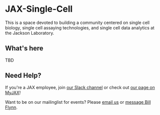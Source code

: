 # JAX-Single-Cell

This is a space devoted to building a community centered on single cell biology,
single cell assaying technologies, and single cell data analytics at the Jackson
Laboratory.

## What's here

TBD

## Need Help?

If you're a JAX employee, join [our Slack channel][slack-channel] or check out
[our page on MyJAX][myjax-page]!

Want to be on our mailinglist for events?  Please [email us][mailinglist-email]
or [message Bill Flynn][bill-slack].


[slack-channel]: https://thejacksonlaboratory.slack.com/messages/CHMKK53HR
[myjax-page]: https://jacksonlaboratory.sharepoint.com/sites/ComputationalCommunity
[mailinglist-email]: mailto:bill.flynn@jax.org
[bill-slack]: https://thejacksonlaboratory.slack.com/messages/DESAXSJ4D
